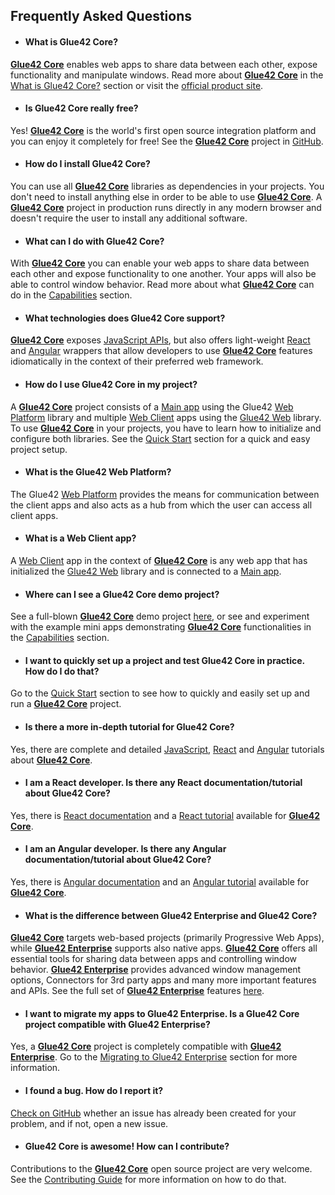 ## Frequently Asked Questions

- #### What is Glue42 Core?

[**Glue42 Core**](https://glue42.com/core/) enables web apps to share data between each other, expose functionality and manipulate windows. Read more about [**Glue42 Core**](https://glue42.com/core/) in the [What is Glue42 Core?](../what-is-glue42-core/index.html) section or visit the [official product site](https://glue42.com/core/).

- #### Is Glue42 Core really free?

Yes! [**Glue42 Core**](https://glue42.com/core/) is the world's first open source integration platform and you can enjoy it completely for free! See the [**Glue42 Core**](https://glue42.com/core/) project in [GitHub](https://github.com/Glue42/core).

- #### How do I install Glue42 Core?

You can use all [**Glue42 Core**](https://glue42.com/core/) libraries as dependencies in your projects. You don't need to install anything else in order to be able to use [**Glue42 Core**](https://glue42.com/core/). A [**Glue42 Core**](https://glue42.com/core/) project in production runs directly in any modern browser and doesn't require the user to install any additional software.

- #### What can I do with Glue42 Core?

With [**Glue42 Core**](https://glue42.com/core/) you can enable your web apps to share data between each other and expose functionality to one another. Your apps will also be able to control window behavior. Read more about what [**Glue42 Core**](https://glue42.com/core/) can do in the [Capabilities](../../capabilities/application-management/index.html) section.

- #### What technologies does Glue42 Core support?

[**Glue42 Core**](https://glue42.com/core/) exposes [JavaScript APIs](../../reference/core/latest/glue42%20web/index.html), but also offers light-weight [React](../../developers/core-concepts/web-client/react/index.html) and [Angular](../../developers/core-concepts/web-client/angular/index.html) wrappers that allow developers to use [**Glue42 Core**](https://glue42.com/core/) features idiomatically in the context of their preferred web framework.

- #### How do I use Glue42 Core in my project?

A [**Glue42 Core**](https://glue42.com/core/) project consists of a [Main app](../../developers/core-concepts/web-platform/overview/index.html) using the Glue42 [Web Platform](https://www.npmjs.com/package/@glue42/web-platform) library and multiple [Web Client](../../developers/core-concepts/web-client/overview/index.html) apps using the [Glue42 Web](../../reference/core/latest/glue42%20web/index.html) library. To use [**Glue42 Core**](https://glue42.com/core/) in your projects, you have to learn how to initialize and configure both libraries. See the [Quick Start](../quick-start/index.html) section for a quick and easy project setup.

- #### What is the Glue42 Web Platform?

The Glue42 [Web Platform](https://www.npmjs.com/package/@glue42/web-platform) provides the means for communication between the client apps and also acts as a hub from which the user can access all client apps.

- #### What is a Web Client app?

A [Web Client](../../developers/core-concepts/web-client/overview/index.html) app in the context of [**Glue42 Core**](https://glue42.com/core/) is any web app that has initialized the [Glue42 Web](../../reference/core/latest/glue42%20web/index.html) library and is connected to a [Main app](../../developers/core-concepts/web-platform/overview/index.html).

- #### Where can I see a Glue42 Core demo project?

See a full-blown [**Glue42 Core**](https://glue42.com/core/) demo project [here](https://start-of-day.glue42.com/), or see and experiment with the example mini apps demonstrating [**Glue42 Core**](https://glue42.com/core/) functionalities in the [Capabilities](../../capabilities/application-management/index.html) section.

- #### I want to quickly set up a project and test Glue42 Core in practice. How do I do that?

Go to the [Quick Start](../quick-start/index.html) section to see how to quickly and easily set up and run a [**Glue42 Core**](https://glue42.com/core/) project.

- #### Is there a more in-depth tutorial for Glue42 Core?

Yes, there are complete and detailed [JavaScript](../../tutorials/javascript/index.html), [React](../../tutorials/react/index.html) and [Angular](../../tutorials/angular/index.html) tutorials about [**Glue42 Core**](https://glue42.com/core/).

- #### I am a React developer. Is there any React documentation/tutorial about Glue42 Core?

Yes, there is [React documentation](../../developers/core-concepts/web-client/react/index.html) and a [React tutorial](../../tutorials/react/index.html) available for [**Glue42 Core**](https://glue42.com/core/).

- #### I am an Angular developer. Is there any Angular documentation/tutorial about Glue42 Core?

Yes, there is [Angular documentation](../../developers/core-concepts/web-client/angular/index.html) and an [Angular tutorial](../../tutorials/angular/index.html) available for [**Glue42 Core**](https://glue42.com/core/).

- #### What is the difference between Glue42 Enterprise and Glue42 Core?

[**Glue42 Core**](https://glue42.com/core/) targets web-based projects (primarily Progressive Web Apps), while [**Glue42 Enterprise**](https://glue42.com/enterprise/) supports also native apps. [**Glue42 Core**](https://glue42.com/core/) offers all essential tools for sharing data between apps and controlling window behavior. [**Glue42 Enterprise**](https://glue42.com/enterprise/) provides advanced window management options, Connectors for 3rd party apps and many more important features and APIs. See the full set of [**Glue42 Enterprise**](https://glue42.com/enterprise/) features [here](https://docs.glue42.com/glue42-concepts/glue42-toolbar/index.html).

- #### I want to migrate my apps to Glue42 Enterprise. Is a Glue42 Core project compatible with Glue42 Enterprise?

Yes, a [**Glue42 Core**](https://glue42.com/core/) project is completely compatible with [**Glue42 Enterprise**](https://glue42.com/enterprise/). Go to the [Migrating to Glue42 Enterprise](../../glue42-enterprise/enterprise/index.html) section for more information.

- #### I found a bug. How do I report it?

[Check on GitHub](https://github.com/Glue42/core/issues) whether an issue has already been created for your problem, and if not, open a new issue.

- #### Glue42 Core is awesome! How can I contribute?

Contributions to the [**Glue42 Core**](https://glue42.com/core/) open source project are very welcome. See the [Contributing Guide](https://github.com/Glue42/core/blob/master/CONTRIBUTING.md) for more information on how to do that.